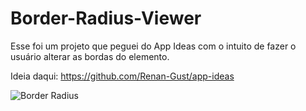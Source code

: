 # Border-Radius-Viewer
Esse foi um projeto que peguei do App Ideas com o intuito de fazer o usuário alterar as bordas do elemento.

Ideia daqui: https://github.com/Renan-Gust/app-ideas

![Border Radius](https://user-images.githubusercontent.com/64798575/91728605-b47ecb00-eb79-11ea-9985-c8e0bb04e321.PNG)

